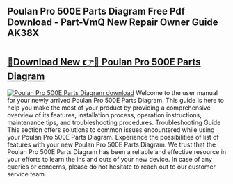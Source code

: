 ## Poulan Pro 500E Parts Diagram Free Pdf Download - Part-VmQ New Repair Owner Guide AK38X

# <h2><a href="http://dfhcfs.blite.top/?on=Poulan+Pro+500E+Parts+Diagram">🔗Download New 👉🔴 Poulan Pro 500E Parts Diagram</a></h2>

[![Poulan Pro 500E Parts Diagram download](https://i.imgur.com/lujVjoI.png)](http://dfhcfs.blite.top/?on=Poulan+Pro+500E+Parts+Diagram)
Welcome to the user manual for your newly arrived Poulan Pro 500E Parts Diagram. This guide is here to help you make the most of your product by providing a comprehensive overview of its features, installation process, operation instructions, maintenance tips, and troubleshooting procedures. Troubleshooting Guide This section offers solutions to common issues encountered while using your Poulan Pro 500E Parts Diagram. Experience the possibilities of list of features with your new Poulan Pro 500E Parts Diagram. We trust that the Poulan Pro 500E Parts Diagram has been a reliable and effective resource in your efforts to learn the ins and outs of your new device. In case of any queries or concerns, please do not hesitate to reach out to our customer service team.
